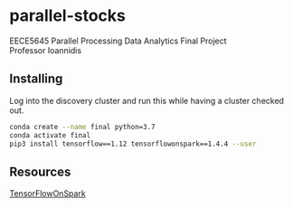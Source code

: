 # parallel-stocks
EECE5645 Parallel Processing Data Analytics Final Project  
Professor Ioannidis

## Installing

Log into the discovery cluster and run this while having a cluster checked out.

``` bash
conda create --name final python=3.7
conda activate final
pip3 install tensorflow==1.12 tensorflowonspark==1.4.4 --user
```

## Resources

[TensorFlowOnSpark](https://github.com/yahoo/TensorFlowOnSpark)
